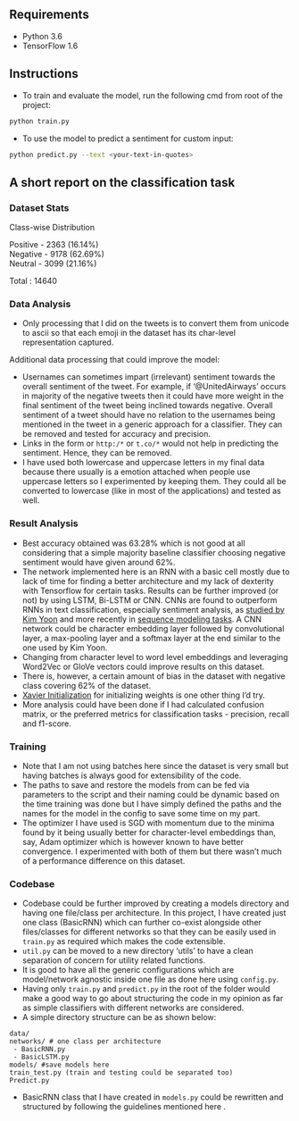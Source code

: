 ## Requirements

- Python 3.6
- TensorFlow 1.6

## Instructions

- To train and evaluate the model, run the following cmd from root of the project:
```bash
python train.py
```

- To use the model to predict a sentiment for custom input:
```bash
python predict.py --text <your-text-in-quotes>
```

## A short report on the classification task

### Dataset Stats

Class-wise Distribution

Positive - 2363 (16.14%)  
Negative - 9178 (62.69%)  
Neutral - 3099 (21.16%)  

Total : 14640

### Data Analysis

- Only processing that I did on the tweets is to convert them from unicode to ascii so that each emoji in the dataset has its char-level representation captured.

Additional data processing that could improve the model:

- Usernames can sometimes impart (irrelevant) sentiment towards the overall sentiment of the tweet. For example, if ‘@UnitedAirways’ occurs in majority of the negative tweets then it could have more weight in the final sentiment of the tweet being inclined towards negative. Overall sentiment of a tweet should have no relation to the usernames being mentioned in the tweet in a generic approach for a classifier. They can be removed and tested for accuracy and precision.
- Links in the form or `http:/*` or `t.co/*` would not help in predicting the sentiment. Hence, they can be removed.
- I have used both lowercase and uppercase letters in my final data because there usually is a emotion attached when people use uppercase letters so I experimented by keeping them. They could all be converted to lowercase (like in most of the applications) and tested as well.

### Result Analysis

- Best accuracy obtained was 63.28% which is not good at all considering that a simple majority baseline classifier choosing negative sentiment would have given around 62%.
- The network implemented here is an RNN with a basic cell mostly due to lack of time for finding a better architecture and my lack of dexterity with Tensorflow for certain tasks. Results can be further improved (or not) by using LSTM, Bi-LSTM or CNN. CNNs are found to outperform RNNs in text classification, especially sentiment analysis, as [studied by Kim Yoon](https://arxiv.org/abs/1408.5882) and more recently in [sequence modeling tasks](https://arxiv.org/abs/1803.01271). A CNN network could be character embedding layer followed by convolutional layer, a max-pooling layer and a softmax layer at the end similar to the one used by Kim Yoon.
- Changing from character level to word level embeddings and leveraging Word2Vec or GloVe vectors could improve results on this dataset.
- There is, however, a certain amount of bias in the dataset with negative class covering 62% of the dataset.
- [Xavier Initialization](http://proceedings.mlr.press/v9/glorot10a/glorot10a.pdf) for initializing weights is one other thing I’d try.
- More analysis could have been done if I had calculated confusion matrix, or the preferred metrics for classification tasks - precision, recall and f1-score.

### Training

- Note that I am not using batches here since the dataset is very small but having batches is always good for extensibility of the code.
- The paths to save and restore the models from can be fed via parameters to the script and their naming could be dynamic based on the time training was done but I have simply defined the paths and the names for the model in the config to save some time on my part.
- The optimizer I have used is SGD with momentum due to the minima found by it being usually better for character-level embeddings than, say, Adam optimizer which is however known to have better convergence. I experimented with both of them but there wasn’t much of a performance difference on this dataset.

### Codebase

- Codebase could be further improved by creating a models directory and having one file/class per architecture. In this project, I have created just one class (BasicRNN) which can further co-exist alongside other files/classes for different networks so that they can be easily used in `train.py` as required which makes the code extensible.
- `util.py` can be moved to a new directory ‘utils’ to have a clean separation of concern for utility related functions.
- It is good to have all the generic configurations which are model/network agnostic inside one file as done here using `config.py`.
- Having only `train.py` and `predict.py` in the root of the folder would make a good way to go about structuring the code in my opinion as far as simple classifiers with different networks are considered.
- A simple directory structure can be as shown below:
```
data/
networks/ # one class per architecture
 - BasicRNN.py
 - BasicLSTM.py
models/ #save models here
train_test.py (train and testing could be separated too)
Predict.py
```
- BasicRNN class that I have created in `models.py` could be rewritten and structured by
following the guidelines mentioned here .